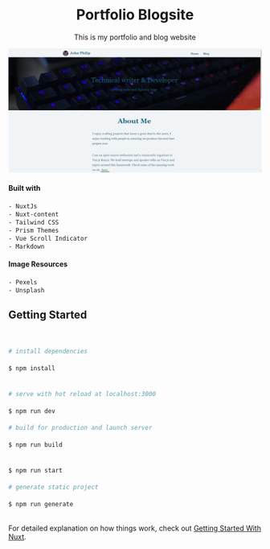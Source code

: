 <div align="center">

<h1>Portfolio Blogsite</h1>

This is my portfolio and blog website

</div>


![Blogsite website](/assets/Blogsite.JPG "Blogsite")


#### Built with

    - NuxtJs
    - Nuxt-content
    - Tailwind CSS
    - Prism Themes
    - Vue Scroll Indicator
    - Markdown

#### Image Resources

    - Pexels
    - Unsplash

## Getting Started

```bash


# install dependencies

$ npm install


# serve with hot reload at localhost:3000

$ npm run dev

# build for production and launch server

$ npm run build


$ npm run start

# generate static project

$ npm run generate



```

For detailed explanation on how things work, check out [Getting Started With Nuxt](https://medium.com/javascript-in-plain-english/getting-started-with-nuxt-4652bc83ddc6).
